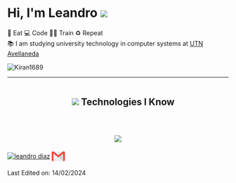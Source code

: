 <h1>Hi, I'm Leandro <img src="https://media.giphy.com/media/hvRJCLFzcasrR4ia7z/giphy.gif" width="30"></h1>

🥑 Eat 💻 Code 💪🏽 Train ♻️ Repeat <br/>
📚 I am studying university technology in computer systems at [UTN Avellaneda](https://fra.utn.edu.ar/)

<p align="left">
  <img src="https://komarev.com/ghpvc/?username=zurdo&label=Profile%20views&color=770677&style=for-the-badge&logo=star" alt="Kiran1689" style="padding-right:20px;" />
</p>

---

<div id="user-content-toc">
  <ul align="center">
  <summary>
    <h2 style="display: inline-block"><img src="https://media2.giphy.com/media/QssGEmpkyEOhBCb7e1/giphy.gif?cid=ecf05e47a0n3gi1bfqntqmob8g9aid1oyj2wr3ds3mg700bl&rid=giphy.gif" width ="20"> Technologies I Know</h2>
  </summary>
  </ul>
</div>
<br />

<p align="center">
  <a href="https://skillicons.dev">
    <img src="https://skillicons.dev/icons?i=react,nextjs,tailwind,js,ts,git,github,githubactions,html,css,nodejs,astro,angular,express,mongodb&perline=8" />
  </a>
</p>

<a href="https://www.linkedin.com/in/leandiaz" target="blank"><img align="center" src="https://raw.githubusercontent.com/rahuldkjain/github-profile-readme-generator/master/src/images/icons/Social/linked-in-alt.svg" alt="leandro diaz" height="30" width="40" /></a>
<a href="mailto:leandrodiaz042@gmail.com"><img align="center" alt="Leandro Diaz | Gmail" width="30px" src="https://github.com/SatYu26/SatYu26/blob/master/Assets/Gmail.svg" /></a>

Last Edited on: 14/02/2024
